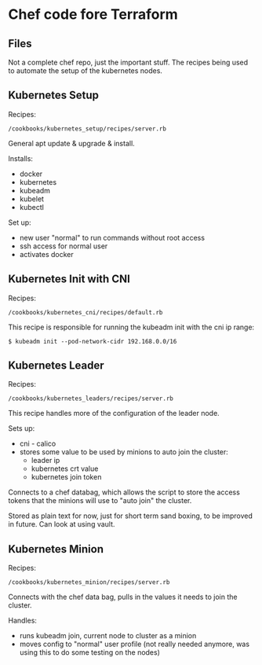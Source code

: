# Chef code fore Terraform

## Files

Not a complete chef repo, just the important stuff. The recipes being used to automate the setup of the kubernetes nodes.

## Kubernetes Setup

Recipes:

    /cookbooks/kubernetes_setup/recipes/server.rb

General apt update & upgrade & install.

Installs:

* docker
* kubernetes
* kubeadm
* kubelet
* kubectl

Set up:

* new user "normal" to run commands without root access
* ssh access for normal user
* activates docker

## Kubernetes Init with CNI

Recipes:

    /cookbooks/kubernetes_cni/recipes/default.rb

This recipe is responsible for running the kubeadm init with the cni ip range:

    $ kubeadm init --pod-network-cidr 192.168.0.0/16

## Kubernetes Leader

Recipes:

    /cookbooks/kubernetes_leaders/recipes/server.rb

This recipe handles more of the configuration of the leader node.

Sets up:
* cni - calico
* stores some value to be used by minions to auto join the cluster:
  * leader ip
  * kubernetes crt value
  * kubernetes join token

Connects to a chef databag, which allows the script to store the access tokens that the minions will use to "auto join" the cluster.

Stored as plain text for now, just for short term sand boxing, to be improved in future. Can look at using vault.



## Kubernetes Minion

Recipes:

    /cookbooks/kubernetes_minion/recipes/server.rb

Connects with the chef data bag, pulls in the values it needs to join the cluster.

Handles:
* runs kubeadm join, current node to cluster as a minion
* moves config to "normal" user profile (not really needed anymore, was using this to do some testing on the nodes)

